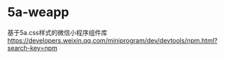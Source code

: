 # 5a-weapp
基于5a.css样式的微信小程序组件库
https://developers.weixin.qq.com/miniprogram/dev/devtools/npm.html?search-key=npm
